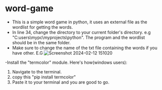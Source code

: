 # word-game
- This is a simple word game in python, it uses an external file as the wordlist for getting the words.
- In line 34, change the directory to your current folder's directory. e.g "C:users\\mypc\\myprojects\\python". The program and the wordlist should be in the same folder.
- Make sure to change the name of the txt file containing the words if you have other.
E.G
![Screenshot 2024-02-12 151020](https://github.com/dauntflash/word-game/assets/107225248/9287d20d-39d1-49d9-bba1-75e4b0f71fd5)

-Install the "termcolor" module.
Here's how(windows users):
1. Navigate to the terminal.
2. copy this "pip install termcolor"
3. Paste it to your terminal and you are good to go.
